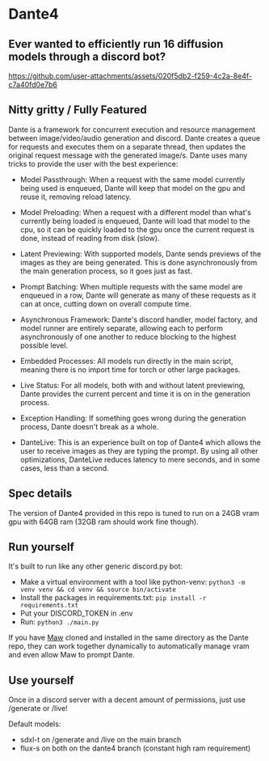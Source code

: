 # Dante4

## Ever wanted to efficiently run 16 diffusion models through a discord bot?


https://github.com/user-attachments/assets/020f5db2-f259-4c2a-8e4f-c7a40fd0e7b6



## Nitty gritty / Fully Featured

Dante is a framework for concurrent execution and resource management between image/video/audio generation and discord. Dante creates a queue for requests and executes them on a separate thread, then updates the original request message with the generated image/s. Dante uses many tricks to provide the user with the best experience:

- Model Passthrough: When a request with the same model currently being used is enqueued, Dante will keep that model on the gpu and reuse it, removing reload latency.

- Model Preloading: When a request with a different model than what's currently being loaded is enqueued, Dante will load that model to the cpu, so it can be quickly loaded to the gpu once the current request is done, instead of reading from disk (slow).

- Latent Previewing: With supported models, Dante sends previews of the images as they are being generated. This is done asynchronously from the main generation process, so it goes just as fast.

- Prompt Batching: When multiple requests with the same model are enqueued in a row, Dante will generate as many of these requests as it can at once, cutting down on overall compute time.

- Asynchronous Framework: Dante's discord handler, model factory, and model runner are entirely separate, allowing each to perform asynchronously of one another to reduce blocking to the highest possible level.

- Embedded Processes: All models run directly in the main script, meaning there is no import time for torch or other large packages.

- Live Status: For all models, both with and without latent previewing, Dante provides the current percent and time it is on in the generation process.

- Exception Handling: If something goes wrong during the generation process, Dante doesn't break as a whole.

- DanteLive: This is an experience built on top of Dante4 which allows the user to receive images as they are typing the prompt. By using all other optimizations, DanteLive reduces latency to mere seconds, and in some cases, less than a second.

## Spec details

The version of Dante4 provided in this repo is tuned to run on a 24GB vram gpu with 64GB ram (32GB ram should work fine though).

## Run yourself

It's built to run like any other generic discord.py bot:

- Make a virtual environment with a tool like python-venv: `python3 -m venv venv && cd venv && source bin/activate`
- Install the packages in requirements.txt: `pip install -r requirements.txt`
- Put your DISCORD_TOKEN in .env
- Run: `python3 ./main.py`

If you have [Maw](https://github.com/Ednaordinary/MawDiscord) cloned and installed in the same directory as the Dante repo, they can work together dynamically to automatically manage vram and even allow Maw to prompt Dante.

## Use yourself

Once in a discord server with a decent amount of permissions, just use /generate or /live!

Default models:
- sdxl-t on /generate and /live on the main branch
- flux-s on both on the dante4 branch (constant high ram requirement)

